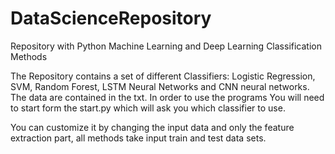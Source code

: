 # DataScienceRepository
Repository with Python Machine Learning and Deep Learning Classification Methods



The Repository contains a set of different Classifiers:
Logistic Regression, SVM, Random Forest, LSTM Neural Networks and CNN neural networks.
The data are contained in the txt.
In order to use the programs You will need to start form the start.py which will ask you which classifier to use.

You can customize it by changing the input data and only the feature extraction part, all methods take input train and test data sets.


